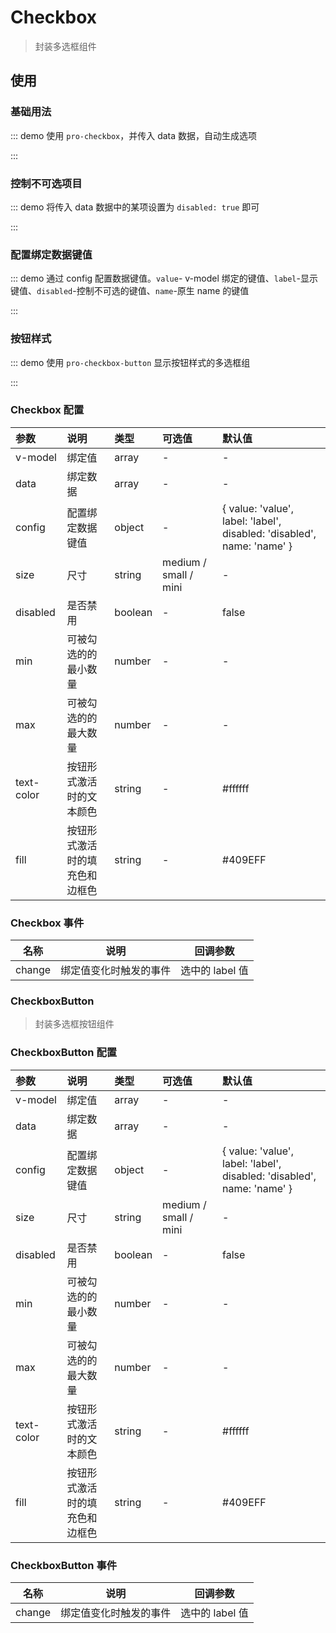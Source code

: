# Checkbox

> 封装多选框组件

## 使用

### 基础用法

::: demo 使用 `pro-checkbox`，并传入 data 数据，自动生成选项

<template>
  <pro-checkbox
    v-model="checkbox"
    :data="data"
  />
</template>

<script>
import { ref } from 'vue'

export default {
  setup() {
    const checkbox = ref(undefined)
    const data = ref([
      { value: 'Go', label: 'go' },
      { value: 'JavaScript', label: 'javascript' },
      { value: 'Python', label: 'python' },
      { value: 'Dart', label: 'dart' },
      { value: 'V', label: 'v' },
    ])

    return {
      checkbox,
      data,
    }
  }
}
</script>

:::

### 控制不可选项目

::: demo 将传入 data 数据中的某项设置为 `disabled: true` 即可

<template>
  <pro-checkbox
    v-model="checkbox1"
    :data="list"
  />
</template>

<script>
import { ref } from 'vue'

export default {
  setup() {
    const checkbox1 = ref([])
    const list = ref([
      { value: 'Go', label: 'go', disabled: true },
      { value: 'JavaScript', label: 'javascript' },
      { value: 'Python', label: 'python' },
      { value: 'Dart', label: 'dart' },
      { value: 'V', label: 'v' },
    ])

    return {
      checkbox1,
      list,
    }
  }
}
</script>

:::

### 配置绑定数据键值

::: demo 通过 config 配置数据键值。`value`- v-model 绑定的键值、`label`-显示键值、`disabled`-控制不可选的键值、`name`-原生 name 的键值

<template>
  <pro-checkbox
    v-model="checkbox2"
    :data="data"
    :config="config"
  />
</template>

<script>
import { ref } from 'vue'

export default {
  setup() {
    const checkbox2 = ref([])
    const config = ref({ value: 'label', label: 'value' })
    const data = ref([
      { value: 'Go', label: 'go' },
      { value: 'JavaScript', label: 'javascript' },
      { value: 'Python', label: 'python' },
      { value: 'Dart', label: 'dart' },
      { value: 'V', label: 'v' },
    ])

    return {
      checkbox2,
      config,
      data,
    }
  }
}
</script>

:::

### 按钮样式

::: demo 使用 `pro-checkbox-button` 显示按钮样式的多选框组

<template>
  <pro-checkbox-button
    v-model="checkboxbutton"
    :data="data"
  />
</template>

<script>
import { ref } from 'vue'

export default {
  setup() {
    const checkboxbutton = ref([])
    const data = ref([
      { value: 'Go', label: 'go' },
      { value: 'JavaScript', label: 'javascript' },
      { value: 'Python', label: 'python' },
      { value: 'Dart', label: 'dart' },
      { value: 'V', label: 'v' },
    ])

    return {
      checkboxbutton,
      data,
    }
  }
}
</script>

:::

### Checkbox 配置

| 参数       | 说明                           | 类型    | 可选值                | 默认值                                                                 |
| :--------- | :----------------------------- | :------ | :-------------------- | :--------------------------------------------------------------------- |
| v-model    | 绑定值                         | array   | -                     | -                                                                      |
| data       | 绑定数据                       | array   | -                     | -                                                                      |
| config     | 配置绑定数据键值               | object  | -                     | { value: 'value', label: 'label', disabled: 'disabled', name: 'name' } |
| size       | 尺寸                           | string  | medium / small / mini | -                                                                      |
| disabled   | 是否禁用                       | boolean | -                     | false                                                                  |
| min        | 可被勾选的的最小数量           | number  | -                     | -                                                                      |
| max        | 可被勾选的的最大数量           | number  | -                     | -                                                                      |
| text-color | 按钮形式激活时的文本颜色       | string  | -                     | #ffffff                                                                |
| fill       | 按钮形式激活时的填充色和边框色 | string  | -                     | #409EFF                                                                |

### Checkbox 事件

| 名称   | 说明                   | 回调参数        |
| ------ | ---------------------- | --------------- |
| change | 绑定值变化时触发的事件 | 选中的 label 值 |

### CheckboxButton

> 封装多选框按钮组件

### CheckboxButton 配置

| 参数       | 说明                           | 类型    | 可选值                | 默认值                                                                 |
| :--------- | :----------------------------- | :------ | :-------------------- | :--------------------------------------------------------------------- |
| v-model    | 绑定值                         | array   | -                     | -                                                                      |
| data       | 绑定数据                       | array   | -                     | -                                                                      |
| config     | 配置绑定数据键值               | object  | -                     | { value: 'value', label: 'label', disabled: 'disabled', name: 'name' } |
| size       | 尺寸                           | string  | medium / small / mini | -                                                                      |
| disabled   | 是否禁用                       | boolean | -                     | false                                                                  |
| min        | 可被勾选的的最小数量           | number  | -                     | -                                                                      |
| max        | 可被勾选的的最大数量           | number  | -                     | -                                                                      |
| text-color | 按钮形式激活时的文本颜色       | string  | -                     | #ffffff                                                                |
| fill       | 按钮形式激活时的填充色和边框色 | string  | -                     | #409EFF                                                                |

### CheckboxButton 事件

| 名称   | 说明                   | 回调参数        |
| ------ | ---------------------- | --------------- |
| change | 绑定值变化时触发的事件 | 选中的 label 值 |
